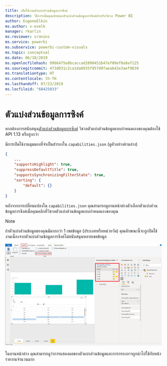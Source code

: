 ```yaml
---
title: เปิดใช้งานตัวแบ่งส่วนข้อมูลการซิงค์
description: วิธีการเพิ่มคุณลักษณะตัวแบ่งส่วนข้อมูลการซิงค์สำหรับวิชวล Power BI
author: EugeneElkin
ms.author: v-evelk
manager: rkarlin
ms.reviewer: sranins
ms.service: powerbi
ms.subservice: powerbi-custom-visuals
ms.topic: conceptual
ms.date: 06/18/2019
ms.openlocfilehash: 9966475e8bcaccad2090451b47ef09ef0a9af125
ms.sourcegitcommit: 473d031c2ca1da8935f957d9faea642e3aef9839
ms.translationtype: HT
ms.contentlocale: th-TH
ms.lasthandoff: 07/23/2019
ms.locfileid: "68425033"
---
```

# <a name="sync-slicers"></a>ตัวแบ่งส่วนข้อมูลการซิงค์

หากต้องการสนับสนุน[ตัวแบ่งส่วนข้อมูลการซิงค์](https://docs.microsoft.com/power-bi/desktop-slicers) วิชวลตัวแบ่งส่วนข้อมูลแบบกำหนดเองของคุณต้องใช้ API 1.13 หรือสูงกว่า

มีการเปิดใช้งานมุมมองที่จำเป็นสำรองใน `capabilities.json` (ดูตัวอย่างด้านล่าง)

```json
{
    ...
    "supportsHighlight": true,
    "suppressDefaultTitle": true,
    "supportsSynchronizingFilterState": true,
    "sorting": {
        "default": {}
    }
}
```

หลังจากการเปลี่ยนแปลงใน `capabilities.json` คุณสามารถดูบานหน้าต่างตัวเลือกตัวแบ่งส่วนข้อมูลการซิงค์เมื่อคุณคลิกที่วิชวลตัวแบ่งส่วนข้อมูลแบบกำหนดเองของคุณ

> [!NOTE]
> ถ้าตัวแบ่งส่วนข้อมูลของคุณมีมากกว่า 1 เขตข้อมูล (ประเภทหรือหน่วยวัด) คุณลักษณะนี้จะถูกปิดใช้งานเนื่องจากตัวแบ่งส่วนข้อมูลการซิงค์ไม่สนับสนุนหลายเขตข้อมูล

![บานหน้าต่างของตัวแบ่งส่วนข้อมูลการซิงค์](./media/sync-slicers-panel.png)

ในบานหน้าต่าง คุณสามารถดูว่าการแสดงผลของตัวแบ่งส่วนข้อมูลและการกรองอาจถูกนำไปใช้กับหน้ารายงานจำนวนมาก
